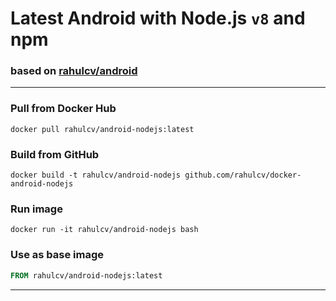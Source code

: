 

# Latest Android with Node.js `v8` and npm
### based on [rahulcv/android](https://github.com/rahulcv/docker-android)
----
### Pull from Docker Hub
```
docker pull rahulcv/android-nodejs:latest
```

### Build from GitHub
```
docker build -t rahulcv/android-nodejs github.com/rahulcv/docker-android-nodejs
```

### Run image
```
docker run -it rahulcv/android-nodejs bash
```

### Use as base image
```Dockerfile
FROM rahulcv/android-nodejs:latest
```

----
